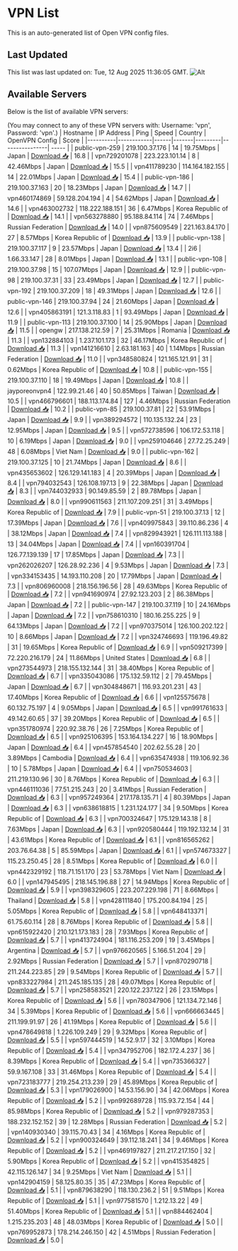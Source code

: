 # VPN List

This is an auto-generated list of Open VPN config files.

## Last Updated

This list was last updated on: Tue, 12 Aug 2025 11:36:05 GMT.
![Alt](https://repobeats.axiom.co/api/embed/186b98318ef1479477931607c1ad7d823f12451f.svg "Repobeats analytics image")

## Available Servers

Below is the list of available VPN servers:

(You may connect to any of these VPN servers with: Username: 'vpn', Password: 'vpn'.)
| Hostname | IP Address | Ping | Speed | Country | OpenVPN Config | Score |
|----------|------------|------|-------|---------|----------------| ----- |
| public-vpn-259 | 219.100.37.176 | 14 | 19.75Mbps | Japan | [Download 📥](./configs/server_0_JP.ovpn) | 16.8 |
| vpn729201078 | 223.223.101.14 | 8 | 42.46Mbps | Japan | [Download 📥](./configs/server_1_JP.ovpn) | 15.5 |
| vpn411789230 | 114.164.182.155 | 14 | 22.01Mbps | Japan | [Download 📥](./configs/server_2_JP.ovpn) | 15.4 |
| public-vpn-186 | 219.100.37.163 | 20 | 18.23Mbps | Japan | [Download 📥](./configs/server_3_JP.ovpn) | 14.7 |
| vpn460174869 | 59.128.204.194 | 4 | 54.62Mbps | Japan | [Download 📥](./configs/server_4_JP.ovpn) | 14.6 |
| vpn463002732 | 118.222.188.151 | 36 | 6.47Mbps | Korea Republic of | [Download 📥](./configs/server_5_KR.ovpn) | 14.1 |
| vpn563278880 | 95.188.84.114 | 74 | 7.46Mbps | Russian Federation | [Download 📥](./configs/server_6_RU.ovpn) | 14.0 |
| vpn875609549 | 221.163.84.170 | 27 | 8.57Mbps | Korea Republic of | [Download 📥](./configs/server_7_KR.ovpn) | 13.9 |
| public-vpn-138 | 219.100.37.117 | 9 | 23.57Mbps | Japan | [Download 📥](./configs/server_8_JP.ovpn) | 13.4 |
| 2i6 | 1.66.33.147 | 28 | 8.01Mbps | Japan | [Download 📥](./configs/server_9_JP.ovpn) | 13.1 |
| public-vpn-108 | 219.100.37.98 | 15 | 107.07Mbps | Japan | [Download 📥](./configs/server_10_JP.ovpn) | 12.9 |
| public-vpn-98 | 219.100.37.31 | 33 | 23.49Mbps | Japan | [Download 📥](./configs/server_11_JP.ovpn) | 12.7 |
| public-vpn-192 | 219.100.37.209 | 18 | 49.31Mbps | Japan | [Download 📥](./configs/server_12_JP.ovpn) | 12.6 |
| public-vpn-146 | 219.100.37.94 | 24 | 21.60Mbps | Japan | [Download 📥](./configs/server_13_JP.ovpn) | 12.6 |
| vpn405863191 | 121.3.118.83 | 1 | 93.49Mbps | Japan | [Download 📥](./configs/server_14_JP.ovpn) | 11.9 |
| public-vpn-113 | 219.100.37.100 | 14 | 25.90Mbps | Japan | [Download 📥](./configs/server_15_JP.ovpn) | 11.5 |
| opengw | 217.138.212.59 | 7 | 25.31Mbps | Romania | [Download 📥](./configs/server_16_RO.ovpn) | 11.3 |
| vpn132884103 | 1.237.101.173 | 32 | 46.17Mbps | Korea Republic of | [Download 📥](./configs/server_17_KR.ovpn) | 11.3 |
| vpn141216610 | 2.63.181.163 | 40 | 1.14Mbps | Russian Federation | [Download 📥](./configs/server_18_RU.ovpn) | 11.0 |
| vpn348580824 | 121.165.121.91 | 31 | 0.62Mbps | Korea Republic of | [Download 📥](./configs/server_19_KR.ovpn) | 10.8 |
| public-vpn-155 | 219.100.37.110 | 18 | 19.49Mbps | Japan | [Download 📥](./configs/server_20_JP.ovpn) | 10.8 |
| jayporeonvpn4 | 122.99.21.46 | 40 | 50.85Mbps | Taiwan | [Download 📥](./configs/server_21_TW.ovpn) | 10.5 |
| vpn466796601 | 188.113.174.84 | 127 | 4.46Mbps | Russian Federation | [Download 📥](./configs/server_22_RU.ovpn) | 10.2 |
| public-vpn-85 | 219.100.37.81 | 22 | 53.91Mbps | Japan | [Download 📥](./configs/server_23_JP.ovpn) | 9.9 |
| vpn389294572 | 110.135.132.24 | 23 | 12.95Mbps | Japan | [Download 📥](./configs/server_24_JP.ovpn) | 9.5 |
| vpn572738596 | 106.172.53.118 | 10 | 6.19Mbps | Japan | [Download 📥](./configs/server_25_JP.ovpn) | 9.0 |
| vpn259104646 | 27.72.25.249 | 48 | 6.08Mbps | Viet Nam | [Download 📥](./configs/server_26_VN.ovpn) | 9.0 |
| public-vpn-162 | 219.100.37.125 | 10 | 21.74Mbps | Japan | [Download 📥](./configs/server_27_JP.ovpn) | 8.6 |
| vpn435653602 | 126.129.141.183 | 4 | 20.39Mbps | Japan | [Download 📥](./configs/server_28_JP.ovpn) | 8.4 |
| vpn794032543 | 126.108.197.13 | 9 | 22.38Mbps | Japan | [Download 📥](./configs/server_29_JP.ovpn) | 8.3 |
| vpn744032933 | 90.149.85.59 | 2 | 89.78Mbps | Japan | [Download 📥](./configs/server_30_JP.ovpn) | 8.0 |
| vpn990611563 | 211.107.209.251 | 31 | 3.49Mbps | Korea Republic of | [Download 📥](./configs/server_31_KR.ovpn) | 7.9 |
| public-vpn-51 | 219.100.37.13 | 12 | 17.39Mbps | Japan | [Download 📥](./configs/server_32_JP.ovpn) | 7.6 |
| vpn409975843 | 39.110.86.236 | 4 | 38.12Mbps | Japan | [Download 📥](./configs/server_33_JP.ovpn) | 7.4 |
| vpn829943921 | 126.111.113.188 | 13 | 34.04Mbps | Japan | [Download 📥](./configs/server_34_JP.ovpn) | 7.4 |
| vpn160391704 | 126.77.139.139 | 17 | 17.85Mbps | Japan | [Download 📥](./configs/server_35_JP.ovpn) | 7.3 |
| vpn262026207 | 126.28.92.236 | 4 | 9.53Mbps | Japan | [Download 📥](./configs/server_36_JP.ovpn) | 7.3 |
| vpn334153435 | 14.193.110.208 | 20 | 17.79Mbps | Japan | [Download 📥](./configs/server_37_JP.ovpn) | 7.3 |
| vpn806960008 | 218.156.196.56 | 28 | 49.63Mbps | Korea Republic of | [Download 📥](./configs/server_38_KR.ovpn) | 7.2 |
| vpn941690974 | 27.92.123.203 | 2 | 86.38Mbps | Japan | [Download 📥](./configs/server_39_JP.ovpn) | 7.2 |
| public-vpn-147 | 219.100.37.119 | 10 | 24.16Mbps | Japan | [Download 📥](./configs/server_40_JP.ovpn) | 7.2 |
| vpn758610310 | 180.16.255.225 | 9 | 64.13Mbps | Japan | [Download 📥](./configs/server_41_JP.ovpn) | 7.2 |
| vpn970375014 | 126.100.202.122 | 10 | 8.66Mbps | Japan | [Download 📥](./configs/server_42_JP.ovpn) | 7.2 |
| vpn324746693 | 119.196.49.82 | 31 | 19.65Mbps | Korea Republic of | [Download 📥](./configs/server_43_KR.ovpn) | 6.9 |
| vpn509217399 | 72.220.216.179 | 24 | 11.86Mbps | United States | [Download 📥](./configs/server_44_US.ovpn) | 6.8 |
| vpn273544973 | 218.155.132.144 | 31 | 38.40Mbps | Korea Republic of | [Download 📥](./configs/server_45_KR.ovpn) | 6.7 |
| vpn335043086 | 175.132.59.112 | 2 | 79.45Mbps | Japan | [Download 📥](./configs/server_46_JP.ovpn) | 6.7 |
| vpn304848671 | 116.93.201.231 | 43 | 17.40Mbps | Korea Republic of | [Download 📥](./configs/server_47_KR.ovpn) | 6.6 |
| vpn125575678 | 60.132.75.197 | 4 | 9.05Mbps | Japan | [Download 📥](./configs/server_48_JP.ovpn) | 6.5 |
| vpn991761633 | 49.142.60.65 | 37 | 39.20Mbps | Korea Republic of | [Download 📥](./configs/server_49_KR.ovpn) | 6.5 |
| vpn351780974 | 220.92.38.76 | 26 | 7.25Mbps | Korea Republic of | [Download 📥](./configs/server_50_KR.ovpn) | 6.5 |
| vpn925106395 | 153.164.134.227 | 16 | 18.90Mbps | Japan | [Download 📥](./configs/server_51_JP.ovpn) | 6.4 |
| vpn457854540 | 202.62.55.28 | 20 | 3.89Mbps | Cambodia | [Download 📥](./configs/server_52_KH.ovpn) | 6.4 |
| vpn635474938 | 119.106.92.36 | 10 | 5.78Mbps | Japan | [Download 📥](./configs/server_53_JP.ovpn) | 6.4 |
| vpn750534603 | 211.219.130.96 | 30 | 8.76Mbps | Korea Republic of | [Download 📥](./configs/server_54_KR.ovpn) | 6.3 |
| vpn446111036 | 77.51.215.243 | 20 | 3.41Mbps | Russian Federation | [Download 📥](./configs/server_55_RU.ovpn) | 6.3 |
| vpn957249364 | 217.178.135.71 | 4 | 80.39Mbps | Japan | [Download 📥](./configs/server_56_JP.ovpn) | 6.3 |
| vpn638618815 | 1.231.124.177 | 34 | 9.50Mbps | Korea Republic of | [Download 📥](./configs/server_57_KR.ovpn) | 6.3 |
| vpn700324647 | 175.129.143.18 | 8 | 7.63Mbps | Japan | [Download 📥](./configs/server_58_JP.ovpn) | 6.3 |
| vpn920580444 | 119.192.132.14 | 31 | 43.61Mbps | Korea Republic of | [Download 📥](./configs/server_59_KR.ovpn) | 6.1 |
| vpn816565262 | 203.76.64.38 | 5 | 85.59Mbps | Japan | [Download 📥](./configs/server_60_JP.ovpn) | 6.1 |
| vpn574673327 | 115.23.250.45 | 28 | 8.51Mbps | Korea Republic of | [Download 📥](./configs/server_61_KR.ovpn) | 6.0 |
| vpn442329192 | 118.71.151.170 | 23 | 53.78Mbps | Viet Nam | [Download 📥](./configs/server_62_VN.ovpn) | 6.0 |
| vpn147945495 | 218.145.196.88 | 27 | 14.94Mbps | Korea Republic of | [Download 📥](./configs/server_63_KR.ovpn) | 5.9 |
| vpn398329605 | 223.207.229.198 | 71 | 8.66Mbps | Thailand | [Download 📥](./configs/server_64_TH.ovpn) | 5.8 |
| vpn428111840 | 175.200.84.194 | 25 | 5.05Mbps | Korea Republic of | [Download 📥](./configs/server_65_KR.ovpn) | 5.8 |
| vpn648413371 | 61.75.60.114 | 28 | 8.76Mbps | Korea Republic of | [Download 📥](./configs/server_66_KR.ovpn) | 5.8 |
| vpn615922420 | 210.121.173.183 | 28 | 7.93Mbps | Korea Republic of | [Download 📥](./configs/server_67_KR.ovpn) | 5.7 |
| vpn413724904 | 181.116.253.209 | 19 | 3.45Mbps | Argentina | [Download 📥](./configs/server_68_AR.ovpn) | 5.7 |
| vpn976620565 | 5.166.51.204 | 29 | 2.92Mbps | Russian Federation | [Download 📥](./configs/server_69_RU.ovpn) | 5.7 |
| vpn870290718 | 211.244.223.85 | 29 | 9.54Mbps | Korea Republic of | [Download 📥](./configs/server_70_KR.ovpn) | 5.7 |
| vpn833227984 | 211.245.185.135 | 28 | 49.07Mbps | Korea Republic of | [Download 📥](./configs/server_71_KR.ovpn) | 5.7 |
| vpn258583521 | 220.122.237.122 | 26 | 23.15Mbps | Korea Republic of | [Download 📥](./configs/server_72_KR.ovpn) | 5.6 |
| vpn780347906 | 121.134.72.146 | 34 | 5.39Mbps | Korea Republic of | [Download 📥](./configs/server_73_KR.ovpn) | 5.6 |
| vpn666663445 | 211.199.91.97 | 26 | 41.19Mbps | Korea Republic of | [Download 📥](./configs/server_74_KR.ovpn) | 5.6 |
| vpn478649818 | 1.226.109.249 | 29 | 9.32Mbps | Korea Republic of | [Download 📥](./configs/server_75_KR.ovpn) | 5.5 |
| vpn597444519 | 14.52.9.17 | 32 | 3.10Mbps | Korea Republic of | [Download 📥](./configs/server_76_KR.ovpn) | 5.4 |
| vpn347952706 | 182.172.4.237 | 36 | 8.39Mbps | Korea Republic of | [Download 📥](./configs/server_77_KR.ovpn) | 5.4 |
| vpn735366327 | 59.9.167.108 | 33 | 31.46Mbps | Korea Republic of | [Download 📥](./configs/server_78_KR.ovpn) | 5.4 |
| vpn723183777 | 219.254.213.239 | 29 | 45.89Mbps | Korea Republic of | [Download 📥](./configs/server_79_KR.ovpn) | 5.3 |
| vpn179026900 | 14.53.156.90 | 34 | 42.06Mbps | Korea Republic of | [Download 📥](./configs/server_80_KR.ovpn) | 5.2 |
| vpn992689728 | 115.93.72.154 | 44 | 85.98Mbps | Korea Republic of | [Download 📥](./configs/server_81_KR.ovpn) | 5.2 |
| vpn979287353 | 188.232.152.152 | 39 | 12.28Mbps | Russian Federation | [Download 📥](./configs/server_82_RU.ovpn) | 5.2 |
| vpn140930340 | 39.115.70.43 | 34 | 4.16Mbps | Korea Republic of | [Download 📥](./configs/server_83_KR.ovpn) | 5.2 |
| vpn900324649 | 39.112.18.241 | 34 | 9.46Mbps | Korea Republic of | [Download 📥](./configs/server_84_KR.ovpn) | 5.2 |
| vpn469197827 | 211.217.217.150 | 32 | 5.90Mbps | Korea Republic of | [Download 📥](./configs/server_85_KR.ovpn) | 5.2 |
| vpn415354825 | 42.115.126.147 | 34 | 9.25Mbps | Viet Nam | [Download 📥](./configs/server_86_VN.ovpn) | 5.1 |
| vpn142904159 | 58.125.80.35 | 35 | 47.23Mbps | Korea Republic of | [Download 📥](./configs/server_87_KR.ovpn) | 5.1 |
| vpn879638290 | 118.130.236.2 | 51 | 9.51Mbps | Korea Republic of | [Download 📥](./configs/server_88_KR.ovpn) | 5.1 |
| vpn977581570 | 1.212.13.22 | 49 | 51.40Mbps | Korea Republic of | [Download 📥](./configs/server_89_KR.ovpn) | 5.1 |
| vpn884462404 | 1.215.235.203 | 48 | 48.03Mbps | Korea Republic of | [Download 📥](./configs/server_90_KR.ovpn) | 5.0 |
| vpn769952873 | 178.214.246.150 | 42 | 4.51Mbps | Russian Federation | [Download 📥](./configs/server_91_RU.ovpn) | 5.0 |
